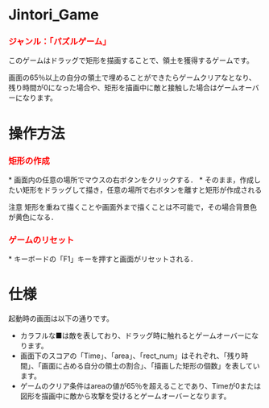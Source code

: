 # Jintori_Game

<h3 style="color:#ff0000">ジャンル：「パズルゲーム」</h3>

このゲームはドラッグで矩形を描画することで、領土を獲得するゲームです。

画面の65％以上の自分の領土で埋めることができたらゲームクリアなとなり、残り時間が0になった場合や、矩形を描画中に敵と接触した場合はゲームオーバーになります。

# 操作方法
 
<h3 style="color:#ff0000">矩形の作成</h3>
* 画面内の任意の場所でマウスの右ボタンをクリックする．
* そのまま，作成したい矩形をドラッグして描き，任意の場所で右ボタンを離すと矩形が作成される
 
注意
矩形を重ねて描くことや画面外まで描くことは不可能で，その場合背景色が黄色になる．

<h3 style="color:#ff0000">ゲームのリセット</h3>
* キーボードの「F1」キーを押すと画面がリセットされる．


# 仕様

起動時の画面は以下の通りです。

* カラフルな■は敵を表しており、ドラッグ時に触れるとゲームオーバーになります。
* 画面下のスコアの「Time」、「area」、「rect_num」はそれぞれ、「残り時間」、「画面に占める自分の領土の割合」、「描画した矩形の個数」を表しています。
* ゲームのクリア条件はareaの値が65％を超えることであり、Timeが0または図形を描画中に敵から攻撃を受けるとゲームオーバーとなります。

